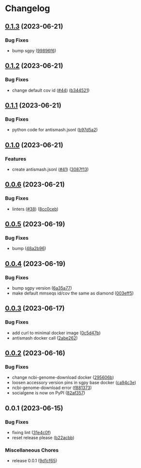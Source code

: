 # Changelog

## [0.1.3](https://github.com/socialgene/sgnf/compare/v0.1.2...v0.1.3) (2023-06-21)


### Bug Fixes

* bump sgpy ([99896f6](https://github.com/socialgene/sgnf/commit/99896f6a8454ab14b117da0155f39df9e93b3856))

## [0.1.2](https://github.com/socialgene/sgnf/compare/v0.1.1...v0.1.2) (2023-06-21)


### Bug Fixes

* change default cov id ([#44](https://github.com/socialgene/sgnf/issues/44)) ([b344521](https://github.com/socialgene/sgnf/commit/b34452195c4c30994f9f0197232c5d27a3f1d809))

## [0.1.1](https://github.com/socialgene/sgnf/compare/v0.1.0...v0.1.1) (2023-06-21)


### Bug Fixes

* python code for antismash.jsonl ([b97d5a2](https://github.com/socialgene/sgnf/commit/b97d5a27fb2c0f88d9df36a9939597069c3b7d92))

## [0.1.0](https://github.com/socialgene/sgnf/compare/v0.0.6...v0.1.0) (2023-06-21)


### Features

* create antismash.jsonl ([#41](https://github.com/socialgene/sgnf/issues/41)) ([3087f13](https://github.com/socialgene/sgnf/commit/3087f138422414dd132483cb94b66f0f7129f320))

## [0.0.6](https://github.com/socialgene/sgnf/compare/v0.0.5...v0.0.6) (2023-06-21)

### Bug Fixes

- linters ([#38](https://github.com/socialgene/sgnf/issues/38)) ([8cc0ceb](https://github.com/socialgene/sgnf/commit/8cc0ceb103a0ea20b2b32c8612df162a65a25eb2))

## [0.0.5](https://github.com/socialgene/sgnf/compare/v0.0.4...v0.0.5) (2023-06-19)

### Bug Fixes

- bump ([48a2b96](https://github.com/socialgene/sgnf/commit/48a2b963cfb9b85975386952a2cf8431d9362f5c))

## [0.0.4](https://github.com/socialgene/sgnf/compare/v0.0.3...v0.0.4) (2023-06-19)

### Bug Fixes

- bump sgpy version ([6a35a77](https://github.com/socialgene/sgnf/commit/6a35a77ce012bd509476926e21609cba4323e698))
- make default mmseqs id/cov the same as diamond ([003eff5](https://github.com/socialgene/sgnf/commit/003eff5d11febaab638d7997dbbb2c2c3f14871e))

## [0.0.3](https://github.com/socialgene/sgnf/compare/v0.0.2...v0.0.3) (2023-06-17)

### Bug Fixes

- add curl to minimal docker image ([0c5d47b](https://github.com/socialgene/sgnf/commit/0c5d47b6fa449fed67d4ce74aada9e503556b591))
- antismash docker call ([2abe262](https://github.com/socialgene/sgnf/commit/2abe262757a5040eebf8dc0c7f659f0f03a7ea7d))

## [0.0.2](https://github.com/socialgene/sgnf/compare/v0.0.1...v0.0.2) (2023-06-16)

### Bug Fixes

- change ncbi-genome-download docker ([295606b](https://github.com/socialgene/sgnf/commit/295606b66ee1ec861ba5eff6c71b6197b5ccdcd4))
- loosen accessory version pins in sgpy base docker ([ca94c3e](https://github.com/socialgene/sgnf/commit/ca94c3ec0cda3556fab7eb7d4cbef58d5b8bfbe8))
- ncbi-genome-download error ([f881373](https://github.com/socialgene/sgnf/commit/f881373cdd1bf3cf68c65cd2962e13e4b82a1834))
- socialgene is now on PyPI ([82af357](https://github.com/socialgene/sgnf/commit/82af3575e07ca8ddd5949640672f6205f74a2402))

## 0.0.1 (2023-06-15)

### Bug Fixes

- fixing lint ([31e4c0f](https://github.com/socialgene/sgnf/commit/31e4c0f1ee608b2216856014b092ef3fc8f1393a))
- reset release please ([b22acbb](https://github.com/socialgene/sgnf/commit/b22acbba3606e3eda124083d048067ed139e2bc8))

### Miscellaneous Chores

- release 0.0.1 ([9d1cf65](https://github.com/socialgene/sgnf/commit/9d1cf65873f05cbbe7fb00a986780678f5a5d704))
